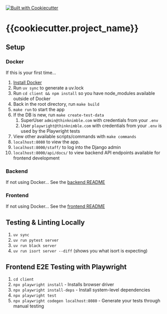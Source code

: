 [![Built with Cookiecutter](https://img.shields.io/badge/built%20with-Cookiecutter-ff69b4.svg?logo=cookiecutter)](https://github.com/cookiecutter/cookiecutter)

# {{cookiecutter.project_name}}

## Setup

### Docker

If this is your first time...

1. [Install Docker](https://www.docker.com/)
1. Run `uv sync` to generate a uv.lock
1. Run `cd client && npm install` so you have node_modules available outside of Docker
1. Back in the root directory, run `make build`
1. `make run` to start the app
1. If the DB is new, run `make create-test-data`
   1. SuperUser `admin@thinknimble.com` with credentials from your `.env`
   1. User `playwright@thinknimble.com` with credentials from your `.env` is used by the Playwright
      tests
1. View other available scripts/commands with `make commands`
1. `localhost:8080` to view the app.
1. `localhost:8000/staff/` to log into the Django admin
1. `localhost:8000/api/docs/` to view backend API endpoints available for frontend development

### Backend

If not using Docker...
See the [backend README](server/README.md)

### Frontend

If not using Docker...
See the [frontend README](client/README.md)

## Testing & Linting Locally

1. `uv sync`
1. `uv run pytest server`
1. `uv run black server`
1. `uv run isort server --diff` (shows you what isort is expecting)

## Frontend E2E Testing with Playwright

1. `cd client`
1. `npx playwright install` - Installs browser driver
1. `npx playwright install-deps` - Install system-level dependencies
1. `npx playwright test`
1. `npx playwright codegen localhost:8080` - Generate your tests through manual testing
